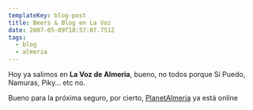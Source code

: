 ```yaml
---
templateKey: blog-post
title: Beers & Blog en La Voz
date: 2007-05-09T18:57:07.751Z
tags:
  - blog
  - almeria
---
```

Hoy ya salimos en **La Voz de Almeria**, bueno, no todos porque Si Puedo, Namuras, Piky… etc no.

Bueno para la pr­óxima seguro, por cierto, [PlanetAlmeria](http://www.planetalmeria.com/ "Planet Almeria") ya está online